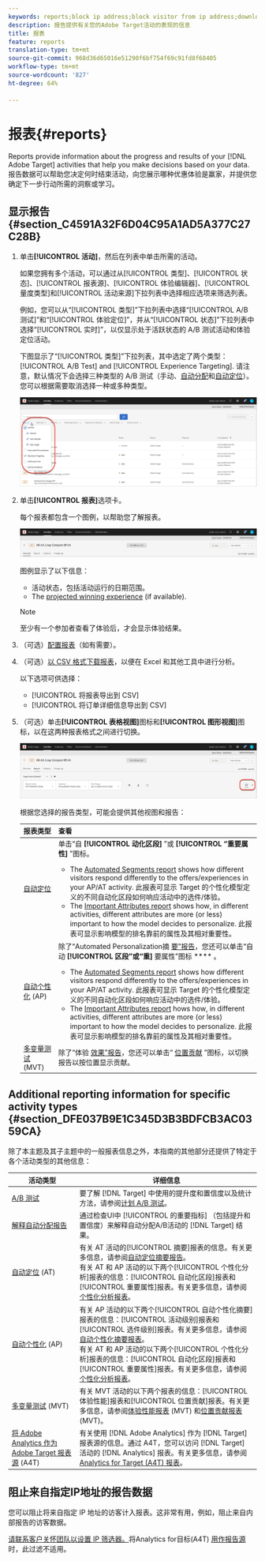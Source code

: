 ```yaml
---
keywords: reports;block ip address;block visitor from ip address;download reports;csv;reporting
description: 报告提供有关您的Adobe Target活动的表现的信息
title: 报表
feature: reports
translation-type: tm+mt
source-git-commit: 968d36d65016e51290f6bf754f69c91fd8f68405
workflow-type: tm+mt
source-wordcount: '827'
ht-degree: 64%

---
```



# 报表{#reports}

Reports provide information about the progress and results of your [!DNL Adobe Target] activities that help you make decisions based on your data. 报告数据可以帮助您决定何时结束活动，向您展示哪种优惠体验是赢家，并提供您确定下一步行动所需的洞察或学习。

## 显示报告 {#section_C4591A32F6D04C95A1AD5A377C27C28B}

1. 单击&#x200B;**[!UICONTROL 活动]**，然后在列表中单击所需的活动。

   如果您拥有多个活动，可以通过从[!UICONTROL 类型]、[!UICONTROL 状态]、[!UICONTROL 报表源]、[!UICONTROL 体验编辑器]、[!UICONTROL 量度类型]和[!UICONTROL 活动来源]下拉列表中选择相应选项来筛选列表。

   例如，您可以从“[!UICONTROL 类型]”下拉列表中选择“[!UICONTROL A/B 测试]”和“[!UICONTROL 体验定位]”，并从“[!UICONTROL 状态]”下拉列表中选择“[!UICONTROL 实时]”，以仅显示处于活跃状态的 A/B 测试活动和体验定位活动。

   下图显示了“[!UICONTROL 类型]”下拉列表，其中选定了两个类型： [!UICONTROL A/B Test] and [!UICONTROL Experience Targeting]. 请注意，默认情况下会选择三种类型的 A/B 测试（手动、[自动分配](/help/c-activities/automated-traffic-allocation/automated-traffic-allocation.md)和[自动定位](/help/c-activities/auto-target/auto-target-to-optimize.md)）。您可以根据需要取消选择一种或多种类型。

   ![按类型筛选报表](/help/c-reports/assets/report_filters-new.png)

1. 单击&#x200B;**[!UICONTROL 报表]**&#x200B;选项卡。

   每个报表都包含一个图例，以帮助您了解报表。

   ![报表图例](/help/c-reports/assets/report_menu_bar-new.png)

   图例显示了以下信息：

   * 活动状态，包括活动运行的日期范围。
   * The [projected winning experience](/help/c-activities/automated-traffic-allocation/determine-winner.md) (if available).

   >[!NOTE]
   >
   >至少有一个参加者查看了体验后，才会显示体验结果。

1. （可选）[配置报表](/help/c-reports/c-report-settings/report-settings.md#concept_4BB6A7FDAB6F4806A632F9CD989B8BFA)（如有需要）。
1. （可选）[以 CSV 格式下载报表](/help/c-reports/downloading-data-in-csv-file.md#concept_3F276FF2BBB2499388F97451D6DE2E75)，以便在 Excel 和其他工具中进行分析。

   以下选项可供选择：

   * [!UICONTROL 将报表导出到 CSV]
   * [!UICONTROL 将订单详细信息导出到 CSV]

1. （可选）单击&#x200B;**[!UICONTROL 表格视图]**&#x200B;图标和&#x200B;**[!UICONTROL 图形视图]**&#x200B;图标，以在这两种报表格式之间进行切换。

   ![表格和图形视图图标](/help/c-reports/assets/table-and-graph-icons.png)

   根据您选择的报告类型，可能会提供其他视图和报告：

   | 报表类型 | 查看 |
   | --- | --- |
   | [自动定位](/help/c-activities/auto-target/auto-target-to-optimize.md) | 单击“自 **[!UICONTROL 动化区段]** ”或 **[!UICONTROL “重要属性]** ”图标。<ul><li>The [Automated Segments report](/help/c-reports/c-personalization-insights-reports/automated-segments-report.md) shows how different visitors respond differently to the offers/experiences in your AP/AT activity. 此报表可显示 Target 的个性化模型定义的不同自动化区段如何响应活动中的选件/体验。</li><li>The [Important Attributes report](/help/c-reports/c-personalization-insights-reports/important-attributes-report.md) shows how, in different activities, different attributes are more (or less) important to how the model decides to personalize. 此报表可显示影响模型的排名靠前的属性及其相对重要性。</li></ul> |
   | [自动个性化](/help/c-activities/t-automated-personalization/automated-personalization.md) (AP) | 除了“Automated Personalization摘 [要”报告](/help/c-reports/reports-ap.md)，您还可以单击“自动 **[!UICONTROL 区段”或“重]** 要属性”图标 **** 。<ul><li>The [Automated Segments report](/help/c-reports/c-personalization-insights-reports/automated-segments-report.md) shows how different visitors respond differently to the offers/experiences in your AP/AT activity. 此报表可显示 Target 的个性化模型定义的不同自动化区段如何响应活动中的选件/体验。</li><li>The [Important Attributes report](/help/c-reports/c-personalization-insights-reports/important-attributes-report.md) hows how, in different activities, different attributes are more (or less) important to how the model decides to personalize. 此报表可显示影响模型的排名靠前的属性及其相对重要性。</li></ul> |
   | [多变量测试](/help/c-activities/c-multivariate-testing/multivariate-testing.md) (MVT) | 除了“体验 [效果”报告](/help/c-reports/experience-performance-report.md)，您还可以单击“ [位置贡献](/help/c-reports/location-contribution-report.md) ”图标，以切换报告以按位置显示贡献。 |

## Additional reporting information for specific activity types {#section_DFE037B9E1C345D3B3BDFCB3AC0359CA}

除了本主题及其子主题中的一般报表信息之外，本指南的其他部分还提供了特定于各个活动类型的其他信息：

| 活动类型 | 详细信息 |
|--- |--- |
| [A/B 测试](/help/c-activities/t-test-ab/test-ab.md) | 要了解 [!DNL Target] 中使用的提升度和置信度以及统计方法，请参阅[计划 A/B 测试](/help/c-activities/t-test-ab/sample-size-determination.md)。 |
| [解释自动分配报告](/help/c-activities/automated-traffic-allocation/determine-winner.md) | 通过检查UI中 [!UICONTROL 的重要指标] （包括提升和置信度）来解释自动分配A/B活动的 [!DNL Target] 结果。 |
| [自动定位](/help/c-activities/auto-target/auto-target-to-optimize.md) (AT) | 有关 AT 活动的[!UICONTROL 摘要]报表的信息。有关更多信息，请参阅[自动定位摘要报告](/help/c-reports/auto-target-summary-report.md)。<br>有关 AT 和 AP 活动的以下两个[!UICONTROL 个性化分析]报表的信息：[!UICONTROL 自动化区段]报表和[!UICONTROL 重要属性]报表。有关更多信息，请参阅[个性化分析报表](/help/c-reports/c-personalization-insights-reports/personalization-insights-reports.md)。 |
| [自动个性化](/help/c-activities/t-automated-personalization/automated-personalization.md) (AP) | 有关 AP 活动的以下两个[!UICONTROL 自动个性化摘要]报表的信息：[!UICONTROL 活动级别]报表和[!UICONTROL 选件级别]报表。有关更多信息，请参阅[自动个性化摘要报表](/help/c-reports/reports-ap.md)。<br>有关 AT 和 AP 活动的以下两个[!UICONTROL 个性化分析]报表的信息：[!UICONTROL 自动化区段]报表和[!UICONTROL 重要属性]报表。有关更多信息，请参阅[个性化分析报表](/help/c-reports/c-personalization-insights-reports/personalization-insights-reports.md)。 |
| [多变量测试](/help/c-activities/c-multivariate-testing/multivariate-testing.md) (MVT) | 有关 MVT 活动的以下两个报表的信息：[!UICONTROL 体验性能]报表和[!UICONTROL 位置贡献]报表。有关更多信息，请参阅[体验性能报表](/help/c-reports/experience-performance-report.md) (MVT) 和[位置贡献报表](/help/c-reports/location-contribution-report.md) (MVT)。 |
| [将 Adobe Analytics 作为 Adobe Target 报表源](/help/c-integrating-target-with-mac/a4t/a4t.md) (A4T) | 有关使用 [!DNL Adobe Analytics] 作为 [!DNL Target] 报表源的信息。通过 A4T，您可以访问 [!DNL Target] 活动的 [!DNL Analytics] 报表。有关更多信息，请参阅 [Analytics for Target (A4T) 报表](/help/c-reports/analytics-for-target-a4t-reporting.md)。 |

## 阻止来自指定IP地址的报告数据

您可以阻止将来自指定 IP 地址的访客计入报表。这非常有用，例如，阻止来自内部报告的访客数据。

[请联系客户关怀团队以设置 IP 筛选器。](/help/cmp-resources-and-contact-information.md#reference_ACA3391A00EF467B87930A450050077C)将Analytics for目标(A4T) [用作报告源](/help/c-integrating-target-with-mac/a4t/a4t.md#concept_7540C8C04259434AB6EE33B09F47A1DE) 时，此过滤不适用。
